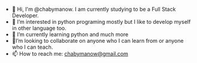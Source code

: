 - 👋 Hi, I'm @chabymanow. I am currently studying to be a Full Stack Developer.
- 👀 I’m interested in python programing mostly but I like to develop myself in other language too.
- 🌱 I’m currently learning python and much more
- 💞️I’m looking to collaborate on anyone who I can learn from or anyone who I can teach.
- 📫 How to reach me: chabymanow@gmail.com

<!---
chabymanow/chabymanow is a ✨ special ✨ repository because its `README.md` (this file) appears on your GitHub profile.
You can click the Preview link to take a look at your changes.
--->
